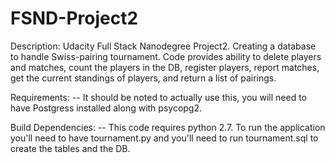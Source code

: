 # FSND-Project2

Description:
Udacity Full Stack Nanodegree Project2. Creating a database to handle Swiss-pairing tournament. Code provides ability to delete players and matches, count the players in the DB, register players, report matches, get the current standings of players, and return a list of pairings.

Requirements:
-- It should be noted to actually use this, you will need to have Postgress installed along with psycopg2.

Build Dependencies:
-- This code requires python 2.7. To run the application you'll need to have tournament.py and you'll need to run tournament.sql to create the tables and the DB. 
